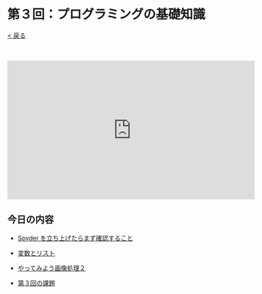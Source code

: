 # 第３回：プログラミングの基礎知識

[< 戻る](../)

　

<iframe width="560" height="315" src="https://www.youtube.com/embed/zTpJtoaq4PM?rel=0" title="YouTube video player" frameborder="0" allow="accelerometer; autoplay; clipboard-write; encrypted-media; gyroscope; picture-in-picture" allowfullscreen></iframe>

## 今日の内容

- [Spyder を立ち上げたらまず確認すること](kakunin/)

- [変数とリスト](hensuu/)

- [やってみよう画像処理２](try2/)

- [第３回の課題](kadai/)

